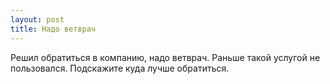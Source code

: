```yaml
---
layout: post 
title: Надо ветврач 
--- 
```

Решил обратиться в компанию, надо ветврач. Раньше такой услугой не пользовался. Подскажите куда лучше обратиться.